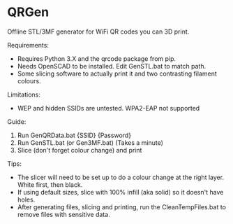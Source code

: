 # QRGen

Offline STL/3MF generator for WiFi QR codes you can 3D print.

Requirements:
- Requires Python 3.X and the qrcode package from pip.
- Needs OpenSCAD to be installed. Edit GenSTL.bat to match path.
- Some slicing software to actually print it and two contrasting filament colours.

Limitations:
- WEP and hidden SSIDs are untested. WPA2-EAP not supported

Guide:
1) Run GenQRData.bat {SSID} {Password}
2) Run GenSTL.bat (or Gen3MF.bat) (Takes a minute)
3) Slice (don't forget colour change) and print

Tips:
- The slicer will need to be set up to do a colour change at the right layer. White first, then black.
- If using default sizes, slice with 100% infill (aka solid) so it doesn't have holes.
- After generating files, slicing and printing, run the CleanTempFiles.bat to remove files with sensitive data.
